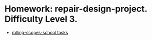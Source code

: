 # Homework: repair-design-project. Difficulty Level 3.

- [rolling-scopes-school tasks](https://github.com/rolling-scopes-school/tasks/blob/master/tasks/markups/level-3/repair-design-project/repair-design-project-en.md)